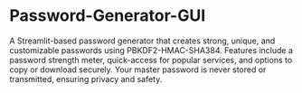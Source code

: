 # Password-Generator-GUI
A Streamlit-based password generator that creates strong, unique, and customizable passwords using PBKDF2-HMAC-SHA384. Features include a password strength meter, quick-access for popular services, and options to copy or download securely. Your master password is never stored or transmitted, ensuring privacy and safety.
